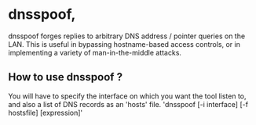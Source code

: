 # dnsspoof, 

dnsspoof forges replies to arbitrary DNS address / pointer queries on the LAN. This is useful in bypassing hostname-based access controls, or in implementing a variety of man-in-the-middle attacks.

## How to use dnsspoof ?
You will have to specify the interface on which you want the tool listen to, and also a list of DNS records as an 'hosts' file.
'dnsspoof [-i interface] [-f hostsfile] [expression]'